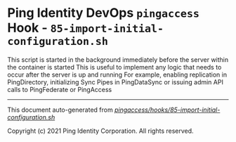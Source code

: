 
# Ping Identity DevOps `pingaccess` Hook - `85-import-initial-configuration.sh`
 This script is started in the background immediately before
 the server within the container is started
 This is useful to implement any logic that needs to occur after the
 server is up and running
 For example, enabling replication in PingDirectory, initializing Sync
 Pipes in PingDataSync or issuing admin API calls to PingFederate or PingAccess

---
This document auto-generated from _[pingaccess/hooks/85-import-initial-configuration.sh](https://github.com/pingidentity/pingidentity-docker-builds/blob/master/pingaccess/hooks/85-import-initial-configuration.sh)_

Copyright (c) 2021 Ping Identity Corporation. All rights reserved.
